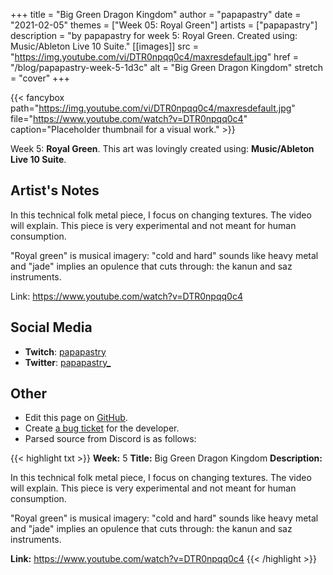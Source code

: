 +++
title =       "Big Green Dragon Kingdom"
author =      "papapastry"
date =        "2021-02-05"
themes =      ["Week 05: Royal Green"]
artists =     ["papapastry"]
description = "by papapastry for week 5: Royal Green. Created using: Music/Ableton Live 10 Suite."
[[images]]
      src = "https://img.youtube.com/vi/DTR0npqq0c4/maxresdefault.jpg"
      href = "/blog/papapastry-week-5-1d3c"
      alt = "Big Green Dragon Kingdom"
      stretch = "cover"
+++


{{< fancybox path="https://img.youtube.com/vi/DTR0npqq0c4/maxresdefault.jpg" file="https://www.youtube.com/watch?v=DTR0npqq0c4" caption="Placeholder thumbnail for a visual work." >}}


Week 5: **Royal Green**. This art was lovingly created using: **Music/Ableton Live 10 Suite**.

## Artist's Notes

In this technical folk metal piece, I focus on changing textures. The video will explain. This piece is very experimental and not meant for human consumption.

"Royal green" is musical imagery: "cold and hard" sounds like heavy metal and "jade" implies an opulence that cuts through: the kanun and saz instruments.

Link: https://www.youtube.com/watch?v=DTR0npqq0c4

## Social Media

- **Twitch**: <a href='https://twitch.tv/papapastry' target='_blank'>papapastry</a>
- **Twitter**: <a href='https://twitter.com/papapastry_' target='_blank'>papapastry_</a>

## Other

- Edit this page on [GitHub](https://github.com/teaminkling/web-refresh/edit/main/content/blog/papapastry-week-5-1d3c.md).
- Create [a bug ticket](https://github.com/teaminkling/web-refresh/issues/new?assignees=&labels=bug&template=problem-report.md&title=) for the developer.
- Parsed source from Discord is as follows:

{{< highlight txt >}}
**Week:** 5
**Title:** Big Green Dragon Kingdom
**Description:**

In this technical folk metal piece, I focus on changing textures. The video will explain. This piece is very experimental and not meant for human consumption.

"Royal green" is musical imagery: "cold and hard" sounds like heavy metal and "jade" implies an opulence that cuts through: the kanun and saz instruments.

**Link:** https://www.youtube.com/watch?v=DTR0npqq0c4
{{< /highlight >}}